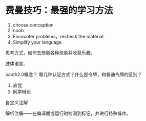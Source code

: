 # 费曼技巧：最强的学习方法

1. choose conception
2. noob
3. Encounter problems，recheck the material
4. Simplify your language

思考方式，如何去想象各种现象并收获乐趣，

肢体语言、

oauth2.0概念？ 哪几种认证方式？什么是令牌，和普通令牌的区别？

1. 直觉
2. 同学辩论

自定义注解

解析注解——在编译期或运行时检测到标记，并进行特殊操作。

